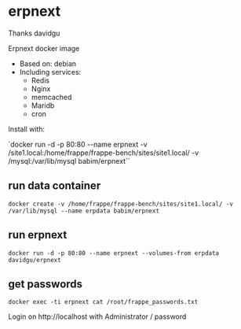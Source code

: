 # erpnext
Thanks davidgu

Erpnext docker image

* Based on: debian
* Including services: 
  * Redis
  * Nginx
  * memcached
  * Maridb
  * cron
 
Install with:

`docker run -d -p 80:80 --name erpnext -v /site1.local:/home/frappe/frappe-bench/sites/site1.local/ -v /mysql:/var/lib/mysql babim/erpnext``

## run data container
`docker create -v /home/frappe/frappe-bench/sites/site1.local/ -v /var/lib/mysql --name erpdata babim/erpnext`

## run erpnext
`docker run -d -p 80:80 --name erpnext --volumes-from erpdata davidgu/erpnext`

## get passwords
`docker exec -ti erpnext cat /root/frappe_passwords.txt`

Login on http://localhost with Administrator / password

